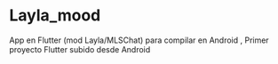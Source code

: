 # Layla_mood
App en Flutter (mod Layla/MLSChat) para compilar en Android , Primer proyecto Flutter subido desde Android

